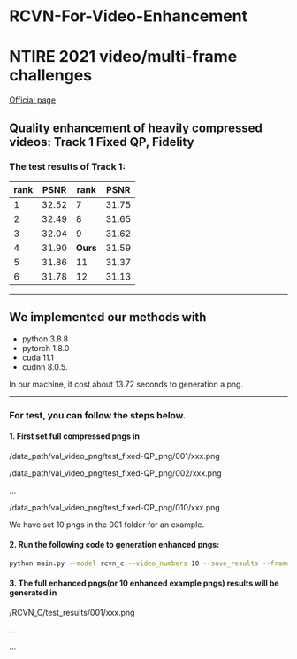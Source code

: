 # RCVN-For-Video-Enhancement

# NTIRE 2021 video/multi-frame challenges

[Official page](https://github.com/RenYang-home/NTIRE21_VEnh)

## Quality enhancement of heavily compressed videos: Track 1 Fixed QP, Fidelity

### The test results of Track 1:

|rank | PSNR | rank | PSNR |
|---- | ---- |---- | ---- |
| 1  |32.52| 7  |31.75|
| 2  |32.49| 8  |31.65|
| 3  |32.04| 9  |31.62|
| 4  |31.90|**Ours** |31.59|
| 5  |31.86| 11  |31.37|
| 6  |31.78| 12  |31.13|

---

## We implemented our methods with 
* python 3.8.8
* pytorch 1.8.0
* cuda 11.1 
* cudnn 8.0.5.

In our machine, it cost about 13.72 seconds to generation a png.

---

### For test, you can follow the steps below.
#### 1. First set full compressed pngs in 

/data_path/val_video_png/test_fixed-QP_png/001/xxx.png

/data_path/val_video_png/test_fixed-QP_png/002/xxx.png

...

/data_path/val_video_png/test_fixed-QP_png/010/xxx.png

We have set 10 pngs in the 001 folder for an example.

#### 2. Run the following code to generation enhanced pngs:

```bash
python main.py --model rcvn_c --video_numbers 10 --save_results --frame 5
```

#### 3. The full enhanced pngs(or 10 enhanced example pngs) results will be generated in 

/RCVN_C/test_results/001/xxx.png

...

...

